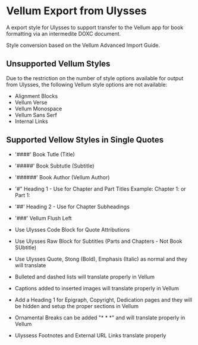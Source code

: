 # Vellum Export from Ulysses
A export style for Ulysses to support transfer to the Vellum app for book formatting
via an intermedite DOXC document. 

Style conversion based on the Vellum Advanced Import Guide.

## Unsupported Vellum Styles

Due to the restriction on the number of style options available for output from Ulysses, 
the following Vellum style options are not available:

- Alignment Blocks
- Vellum Verse
- Vellum Monospace
- Vellum Sans Serf
- Internal Links

## Supported Vellow Styles in Single Quotes

- '####' Book Tutle (Title)
- '#####' Book Subtutle (Subtitle)
- '######' Book Author (Vellum Author)

- '#" Heading 1 - Use for Chapter and Part Titles
Example: Chapter 1: <Chapter name> or Part 1: <Part name>
- '##' Heading 2 - Use for Chapter Subheadings
- '###' Vellum Flush Left
- Use Ulysses Code Block for Quote Attributions
- Use Ulysses Raw Block for Subtitles (Parts and Chapters - Not Book SUbtitle)

- Use Ulysses Quote, Stong (Bold), Emphasis (Italic) as normal and they will translate
- Bulleted and dashed lists will translate properly in Vellum
- Captions added to inserted images will translate properly in Vellum
- Add a Heading 1 for Epigraph, Copyright, Dedication pages and they will be hidden and 
setup the proper sections in Vellum
- Ornamental Breaks can be added "* * *" and will translate properly in Vellum
- Ulyssess Footnotes and External URL Links translate properly


